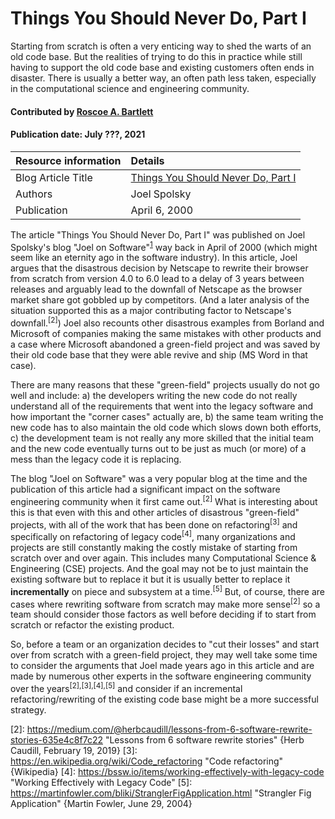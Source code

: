 # Things You Should Never Do, Part I

<!--deck text start-->
Starting from scratch is often a very enticing way to shed the warts of an old code base.
But the realities of trying to do this in practice while still having to support the old code base and existing customers often ends in disaster.
There is usually a better way, an often path less taken, especially in the computational science and engineering community.
<!--deck text end-->

#### Contributed by [Roscoe A. Bartlett](https://github.com/bartlettroscoe)

#### Publication date: July ???, 2021

Resource information | Details
:--- | :---
Blog Article Title | [Things You Should Never Do, Part I ](https://www.joelonsoftware.com/2000/04/06/things-you-should-never-do-part-i/)
Authors | Joel Spolsky
Publication | April 6, 2000

The article "Things You Should Never Do, Part I" was published on Joel Spolsky's blog "Joel on Software"<sup>[1]</sup> way back in April of 2000 (which might seem like an eternity ago in the software industry).
In this article, Joel argues that the disastrous decision by Netscape to rewrite their browser from scratch from version 4.0 to 6.0 lead to a delay of 3 years between releases and arguably lead to the downfall of Netscape as the browser market share got gobbled up by competitors.
(And a later analysis of the situation supported this as a major contributing factor to Netscape's downfall.<sup>[2]</sup>)
Joel also recounts other disastrous examples from Borland and Microsoft of companies making the same mistakes with other products and a case where Microsoft abandoned a green-field project and was saved by their old code base that they were able revive and ship (MS Word in that case).

There are many reasons that these "green-field" projects usually do not go well and include: a) the developers writing the new code do not really understand all of the requirements that went into the legacy software and how important the "corner cases" actually are, b) the same team writing the new code has to also maintain the old code which slows down both efforts, c) the development team is not really any more skilled that the initial team and the new code eventually turns out to be just as much (or more) of a mess than the legacy code it is replacing.

The blog "Joel on Software" was a very popular blog at the time and the publication of this article had a significant impact on the software engineering community when it first came out.<sup>[2]</sup>
What is interesting about this is that even with this and other articles of disastrous "green-field" projects, with all of the work that has been done on refactoring<sup>[3]</sup> and specifically on refactoring of legacy code<sup>[4]</sup>, many organizations and projects are still constantly making the costly mistake of starting from scratch over and over again.
This includes many Computational Science & Engineering (CSE) projects.
And the goal may not be to just maintain the existing software but to replace it but it is usually better to replace it **incrementally** on piece and subsystem at a time.<sup>[5]</sup>
But, of course, there are cases where rewriting software from scratch may make more sense<sup>[2]</sup> so a team should consider those factors as well before deciding if to start from scratch or refactor the existing product. 

So, before a team or an organization decides to "cut their losses" and start over from scratch with a green-field project, they may well take some time to consider the arguments that Joel made years ago in this article and are made by numerous other experts in the software engineering community over the years<sup>[2],[3],[4],[5]</sup> and consider if an incremental refactoring/rewriting of the existing code base might be a more successful strategy.

<!---
Publish: preview
Pinned: no
Topics: Software engineering, Requirements, Release and deployment, Refactoring
RSS update: 2021-???-???
--->

[1]: https://www.joelonsoftware.com "Joel on Software (Blog)"
[2]: https://medium.com/@herbcaudill/lessons-from-6-software-rewrite-stories-635e4c8f7c22 "Lessons from 6 software rewrite stories" {Herb Caudill, February 19, 2019}
[3]: https://en.wikipedia.org/wiki/Code_refactoring "Code refactoring" {Wikipedia}
[4]: https://bssw.io/items/working-effectively-with-legacy-code "Working Effectively with Legacy Code"
[5]: https://martinfowler.com/bliki/StranglerFigApplication.html "Strangler Fig Application" {Martin Fowler, June 29, 2004}
